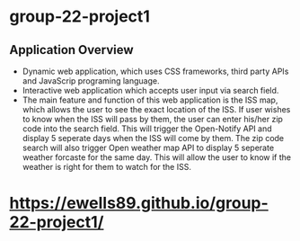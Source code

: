 # group-22-project1

## Application Overview 

* Dynamic web application, which uses CSS frameworks, third party APIs and JavaScrip programing       language.
* Interactive web application which accepts user input via search field.
* The main feature and function of this web application is the ISS map, which allows the user 
to see the exact location of the ISS. If user wishes to know when the ISS will pass by them, the 
user can enter his/her zip code into the search field. This will trigger the Open-Notify API and 
display 5 seperate days when the ISS will come by them. The zip code search will also trigger 
Open weather map API to display 5 seperate weather forcaste for the same day. This will allow the 
user to know if the weather is right for them to watch for the ISS. 



# https://ewells89.github.io/group-22-project1/
